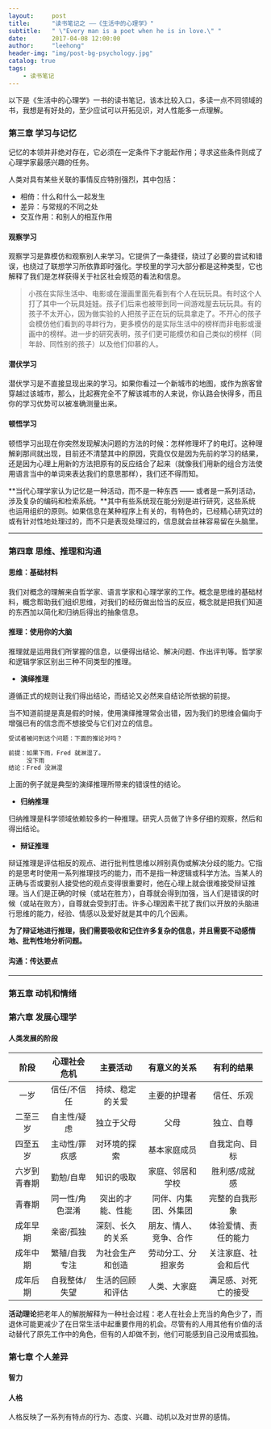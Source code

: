 ```yaml
---
layout:     post
title:      "读书笔记之 ——《生活中的心理学》"
subtitle:   " \"Every man is a poet when he is in love.\" "
date:       2017-04-08 12:00:00
author:     "leehong"
header-img: "img/post-bg-psychology.jpg"
catalog: true
tags:
    - 读书笔记
---
```


以下是《生活中的心理学》一书的读书笔记，该本比较入口，多读一点不同领域的书，我想是有好处的，至少应试可以开拓见识，对人性能多一点理解。

### 第三章 学习与记忆

记忆的本领并非绝对存在，它必须在一定条件下才能起作用；寻求这些条件则成了心理学家最感兴趣的任务。

人类对具有某些关联的事情反应特别强烈，其中包括：

* 相倚：什么和什么一起发生
* 差异：与常规的不同之处
* 交互作用：和别人的相互作用

#### 观察学习

观察学习是靠模仿和观察别人来学习。它提供了一条捷径，绕过了必要的尝试和错误，也绕过了联想学习所依靠即时强化。学校里的学习大部分都是这种类型，它也解释了我们是怎样获得关于社区社会规范的看法和信息。

> 小孩在实际生活中、电影或在漫画里面先看到有个人在玩玩具。有时这个人打了其中一个玩具娃娃。孩子们后来也被带到同一间游戏屋去玩玩具。有的孩子不太开心，因为做实验的人把孩子正在玩的玩具拿走了。不开心的孩子会模仿他们看到的寻衅行为，更多模仿的是实际生活中的榜样而非电影或漫画中的榜样。进一步的研究表明，孩子们更可能模仿和自己类似的榜样（同年龄、同性别的孩子）以及他们仰慕的人。

#### 潜伏学习

潜伏学习是不直接显现出来的学习。如果你看过一个新城市的地图，或作为旅客曾穿越过该城市，那么，比起赛完全不了解该城市的人来说，你认路会快得多，而且你的学习优势可以被准确测量出来。

#### 顿悟学习

顿悟学习出现在你突然发现解决问题的方法的时候：怎样修理坏了的电灯。这种理解刹那间就出现，目前还不清楚其中的原因，究竟仅仅是因为先前的学习的结果，还是因为心理上用新的方法把原有的反应结合了起来（就像我们用新的组合方法使用语言当中的单词来表达我们的意思那样），我们还不得而知。

**当代心理学家认为记忆是一种活动，而不是一种东西 —— 或者是一系列活动，涉及复杂的编码和检索系统。**其中有些系统现在能分别是进行研究，这些系统也运用组织的原则。如果信息在某种程序上有关的，有特色的，已经精心研究过的或有针对性地处理过的，而不只是表现处理过的，信息就会丝袜容易留在头脑里。

---

### 第四章 思维、推理和沟通

#### 思维：基础材料

我们对概念的理解来自哲学家、语言学家和心理学家的工作。概念是思维的基础材料，概念帮助我们组织思维，对我们的经历做出恰当的反应，概念就是把我们知道的东西加以简化和归纳后得出的抽象信息。

#### 推理：使用你的大脑

推理就是运用我们所掌握的信息，以便得出结论、解决问题、作出评判等。哲学家和逻辑学家区别出三种不同类型的推理。

* **演绎推理**

遵循正式的规则让我们得出结论，而结论又必然来自结论所依据的前提。

当不知道前提是真是假的时候，使用演绎推理常会出错，因为我们的思维会偏向于增强已有的信念而不想接受与它们对立的信息。

```java
受试者被问到这个问题：下面的推论对吗？

前提：如果下雨，Fred 就淋湿了。
     没下雨
结论：Fred 没淋湿

```

上面的例子就是典型的演绎推理所带来的错误性的结论。

* **归纳推理**

归纳推理是科学领域依赖较多的一种推理。研究人员做了许多仔细的观察，然后和得出结论。

* **辩证推理**

辩证推理是评估相反的观点、进行批判性思维以辨别真伪或解决分歧的能力。它指的是思考时使用一系列推理技巧的能力，而不是指一种逻辑或科学方法。当某人的正确与否或要别人接受他的观点变得很重要时，他在心理上就会很难接受辩证推理。当人们是正确的时候（或站在胜方），自尊就会得到加强，当人们是错误的时候（或站在败方），自尊就会受到打击。许多心理因素干扰了我们以开放的头脑进行思维的能力，经验、情感以及爱好就是其中的几个因素。

**为了辩证地进行推理，我们需要吸收和记住许多复杂的信息，并且需要不动感情地、批判性地分析问题。**


#### 沟通：传达要点


---

### 第五章 动机和情绪


### 第六章 发展心理学

#### 人类发展的阶段

| 阶段 	| 心理社会危机 	| 主要活动 	| 有意义的关系 | 有利的结果 |
| :---: |:-----------:|:----:	| :-------:|:---:|
|一岁|信任/不信任|持续、稳定的关爱|主要的护理者|信任、乐观|
|二至三岁|自主性/疑虑|独立于父母|父母|独立、自尊|
|四至五岁|主动性/罪疚感|对环境的探索|基本家庭成员|自我定向、目标|
|六岁到青春期|勤勉/自卑|知识的吸取|家庭、邻居和学校|胜利感/成就感|
|青春期|同一性/角色混淆|突出的才能、性能|同伴、内集团、外集团|完整的自我形象|
|成年早期|亲密/孤独|深刻、长久的关系|朋友、情人、竞争、合作|体验爱情、责任的能力|
|成年中期|繁殖/自我专注|为社会生产和创造|劳动分工、分担家务|关注家庭、社会和后代|
|成年后期|自我整体/失望|生活的回顾和评估|人类、大家庭|满足感、对死亡的接受|


**活动理论**把老年人的解脱解释为一种社会过程：老人在社会上充当的角色少了，而退休可能更减少了在日常生活中起重要作用的机会。尽管有的人用其他有价值的活动替代了原先工作中的角色，但有的人却做不到，他们可能感到自己没用或孤独。


### 第七章 个人差异

#### 智力

#### 人格

人格反映了一系列有特点的行为、态度、兴趣、动机以及对世界的感情。